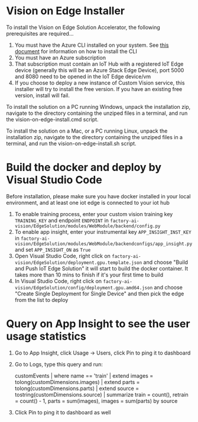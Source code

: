 # Vision on Edge Installer

To install the Vision on Edge Solution Accelerator, the following prerequisites are required...

1. You must have the Azure CLI installed on your system.  See [this document](https://docs.microsoft.com/en-us/cli/azure/install-azure-cli?view=azure-cli-latest) for information on how to install the CLI
2. You must have an Azure subscription
3. That subscription must contain an IoT Hub with a registered IoT Edge device (generally this will be an Azure Stack Edge Device), port 5000 and 8080 need to be opened in the IoT Edge device/vm
4. If you choose to deploy a new instance of Custom Vision service, this installer will try to install the free version.  If you have an existing free version, install will fail.

To install the solution on a PC running Windows, unpack the installation zip, navigate to the directory containing the unziped files in a terminal, and run the vision-on-edge-install.cmd script.

To install the solution on a Mac, or a PC running Linux, unpack the installation zip, navigate to the directory containing the unziped files in a terminal, and run the vision-on-edge-install.sh script.


# Build the docker and deploy by Visual Studio Code

Before installation, please make sure you have docker installed in your local environment, and at least one iot edge is connected to your iot hub

1. To enable training process, enter your custom vision training key `TRAINING_KEY` and endpoint `ENDPOINT` in `factory-ai-vision/EdgeSolution/modules/WebModule/backend/config.py`
2. To enable app insight, enter your instrumental key `APP_INSIGHT_INST_KEY` in `factory-ai-vision/EdgeSolution/modules/WebModule/backendconfigs/app_insight.py` and set `APP_INSIGHT_ON` as `True`
3. Open Visual Studio Code, right click on `factory-ai-vision/EdgeSolution/deployment.gpu.template.json` and choose "Build and Push IoT Edge Solution" it will start to build the docker container. It takes more than 10 mins to finish if it's your first time to build
4. In Visual Studio Code, right click on `factory-ai-vision/EdgeSolution/config/deployment.gpu.amd64.json` and choose "Create Single Deployment for Single Device" and then pick the edge from the list to deploy


# Query on App Insight to see the user usage statistics

1. Go to App Insight, click Usage -> Users, click Pin to ping it to dashboard
2. Go to Logs, type this query and run:

    customEvents
    | where name == 'train'
    | extend images = tolong(customDimensions.images)
    | extend parts = tolong(customDimensions.parts)
    | extend source = tostring(customDimensions.source)
    | summarize train = count(), retrain = count() - 1, parts = sum(images), images = sum(parts) by source

3. Click Pin to ping it to dashboard as well
